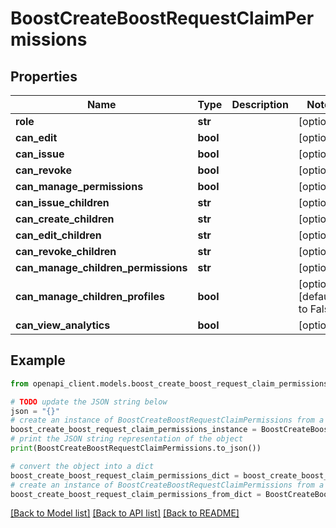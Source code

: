 # BoostCreateBoostRequestClaimPermissions


## Properties

Name | Type | Description | Notes
------------ | ------------- | ------------- | -------------
**role** | **str** |  | [optional] 
**can_edit** | **bool** |  | [optional] 
**can_issue** | **bool** |  | [optional] 
**can_revoke** | **bool** |  | [optional] 
**can_manage_permissions** | **bool** |  | [optional] 
**can_issue_children** | **str** |  | [optional] 
**can_create_children** | **str** |  | [optional] 
**can_edit_children** | **str** |  | [optional] 
**can_revoke_children** | **str** |  | [optional] 
**can_manage_children_permissions** | **str** |  | [optional] 
**can_manage_children_profiles** | **bool** |  | [optional] [default to False]
**can_view_analytics** | **bool** |  | [optional] 

## Example

```python
from openapi_client.models.boost_create_boost_request_claim_permissions import BoostCreateBoostRequestClaimPermissions

# TODO update the JSON string below
json = "{}"
# create an instance of BoostCreateBoostRequestClaimPermissions from a JSON string
boost_create_boost_request_claim_permissions_instance = BoostCreateBoostRequestClaimPermissions.from_json(json)
# print the JSON string representation of the object
print(BoostCreateBoostRequestClaimPermissions.to_json())

# convert the object into a dict
boost_create_boost_request_claim_permissions_dict = boost_create_boost_request_claim_permissions_instance.to_dict()
# create an instance of BoostCreateBoostRequestClaimPermissions from a dict
boost_create_boost_request_claim_permissions_from_dict = BoostCreateBoostRequestClaimPermissions.from_dict(boost_create_boost_request_claim_permissions_dict)
```
[[Back to Model list]](../README.md#documentation-for-models) [[Back to API list]](../README.md#documentation-for-api-endpoints) [[Back to README]](../README.md)


